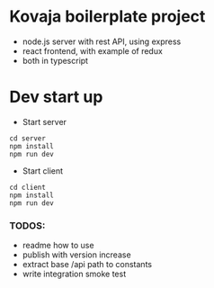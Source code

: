 # Kovaja boilerplate project
- node.js server with rest API, using express
- react frontend, with example of redux
- both in typescript

# Dev start up
- Start server
```
cd server
npm install
npm run dev
```
- Start client
```
cd client
npm install
npm run dev
```

### TODOS:
- readme how to use
- publish with version increase
- extract base /api path to constants
- write integration smoke test
